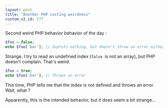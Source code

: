 ```yaml
---
layout: post
title: "Another PHP casting weirdness"
custom_v2_id: 277
---
```


Second weird PHP behavior behavior of the day :

    
```php
$foo = false;  
echo $foo['bar']; // Ouptuts nothing, but doesn't throw an error either
```

Strange. I try to read an undefined index (`false `is not an array), but PHP
doesn't complain. That's weird.

    
```php
$foo = true;  
echo $foo['bar']; // Throws an error
```

This time, PHP tells me that the index is not defined and throws an error.
Wait, what ?

Apparently, this is the intended behavior, but it does seem a bit strange...

